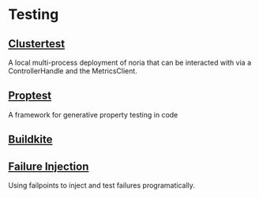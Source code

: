 # Testing

<!-- This section needs more description on when to use which test
infrastructure
-->

## [Clustertest](./clustertest.md)
A local multi-process deployment of noria that can be interacted with via
a ControllerHandle and the MetricsClient.

## [Proptest](./proptest.md)
A framework for generative property testing in code

## [Buildkite](./buildkite.md)

## [Failure Injection](./failure_injection.md)
Using failpoints to inject and test failures programatically.
